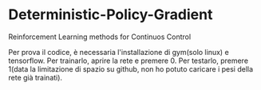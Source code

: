 # Deterministic-Policy-Gradient
Reinforcement Learning methods for Continuos Control

Per prova il codice, è necessaria l'installazione di gym(solo linux) e tensorflow.
Per trainarlo, aprire la rete e premere 0.
Per testarlo, premere 1(data la limitazione di spazio su github, non ho potuto caricare i pesi della rete già trainati).
